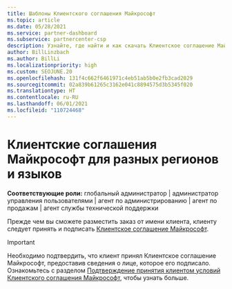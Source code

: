 ```yaml
---
title: Шаблоны Клиентского соглашения Майкрософт
ms.topic: article
ms.date: 05/28/2021
ms.service: partner-dashboard
ms.subservice: partnercenter-csp
description: Узнайте, где найти и как скачать Клиентское соглашение Майкрософт для определенного региона на соответствующем языке, чтобы ознакомить с ним клиентов.
author: BillLinzbach
ms.author: BillLi
ms.localizationpriority: high
ms.custom: SEOJUNE.20
ms.openlocfilehash: 131f4c662f6461971c4eb51ab5b0e2fb3cad2029
ms.sourcegitcommit: 02a839b61265c3162e041c8894575d3b5345f020
ms.translationtype: HT
ms.contentlocale: ru-RU
ms.lasthandoff: 06/01/2021
ms.locfileid: "110724468"
---
```

# <a name="microsoft-customer-agreements-by-region-and-language"></a>Клиентские соглашения Майкрософт для разных регионов и языков

**Соответствующие роли:** глобальный администратор | администратор управления пользователями | агент по администрированию | агент по продажам | агент службы технической поддержки

Прежде чем вы сможете разместить заказ от имени клиента, клиенту следует принять и подписать [Клиентское соглашение Майкрософт](https://www.microsoft.com/licensing/docs/customeragreement).

>[!IMPORTANT]
> Необходимо подтвердить, что клиент принял Клиентское соглашение Майкрософт, предоставив сведения о лице, которое его подписало. Ознакомьтесь с разделом [Подтверждение принятия клиентом условий Клиентского соглашения Майкрософт](./confirm-customer-agreement.md), чтобы узнать больше.
